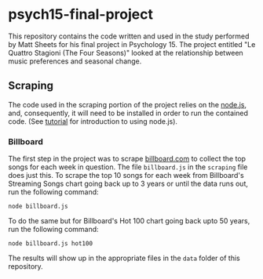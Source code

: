 psych15-final-project
=====================

This repository contains the code written and used in the study performed by Matt Sheets for his final project in Psychology 15. The project entitled "Le Quattro Stagioni (The Four Seasons)" looked at the relationship between music preferences and seasonal change.

Scraping
--------

The code used in the scraping portion of the project relies on the [node.js](http://nodejs.org/), and, consequently, it will need to be installed in order to run the contained code. (See [tutorial](http://blog.modulus.io/absolute-beginners-guide-to-nodejs) for introduction to using node.js).

### Billboard ###

The first step in the project was to scrape [billboard.com](billboard.com) to collect the top songs for each week in question. The file `billboard.js` in the `scraping` file does just this. To scrape the top 10 songs for each week from Billboard's Streaming Songs chart going back up to 3 years or until the data runs out, run the following command:

	node billboard.js

To do the same but for Billboard's Hot 100 chart going back upto 50 years, run the following command:

	node billboard.js hot100

The results will show up in the appropriate files in the `data` folder of this repository.
